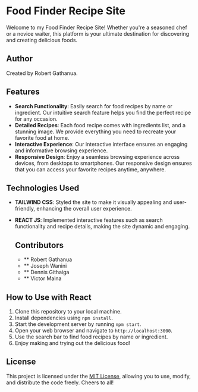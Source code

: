 # Food Finder Recipe Site

Welcome to my Food Finder Recipe Site! Whether you're a seasoned chef or a novice waiter, this platform is your ultimate destination for discovering and creating delicious foods.

## Author
Created by Robert Gathanua.

## Features

- **Search Functionality**: Easily search for food recipes by name or ingredient. Our intuitive search feature helps you find the perfect recipe for any occasion.
- **Detailed Recipes**: Each food recipe comes with  ingredients list, and a stunning image. We provide everything you need to recreate your favorite food at home.
- **Interactive Experience**:  Our interactive interface ensures an engaging and informative browsing experience.
- **Responsive Design**: Enjoy a seamless browsing experience across devices, from desktops to smartphones. Our responsive design ensures that you can access your favorite recipes anytime, anywhere.

## Technologies Used
- **TAILWIND CSS**: Styled the site to make it visually appealing and user-friendly, enhancing the overall user experience.
- **REACT JS**: Implemented interactive features such as search functionality and recipe details, making the site dynamic and engaging.

  ## Contributors
  - ** Robert Gathanua
  - ** Joseph Wanini
  - ** Dennis Githaiga
  - ** Victor Maina

## How to Use with React

1. Clone this repository to your local machine.
2. Install dependencies using `npm install`.
3. Start the development server by running `npm start`.
4. Open your web browser and navigate to `http://localhost:3000`.
5. Use the search bar to find food recipes by name or ingredient.
6. Enjoy making and trying out the delicious food!

## License
This project is licensed under the [MIT License](LICENSE), allowing you to use, modify, and distribute the code freely. Cheers to all!


